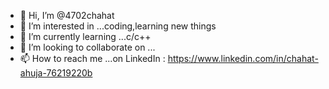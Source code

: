 - 👋 Hi, I’m @4702chahat
- 👀 I’m interested in ...coding,learning new things
- 🌱 I’m currently learning ...c/c++
- 💞️ I’m looking to collaborate on ...
- 📫 How to reach me ...on LinkedIn : https://www.linkedin.com/in/chahat-ahuja-76219220b

<!---
4702chahat/4702chahat is a ✨ special ✨ repository because its `README.md` (this file) appears on your GitHub profile.
You can click the Preview link to take a look at your changes.
--->
